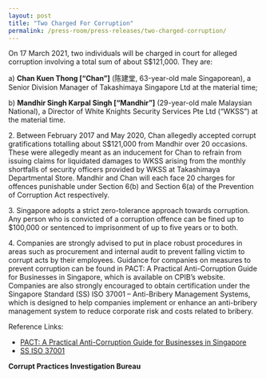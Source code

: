 ```yaml
---
layout: post
title: "Two Charged For Corruption"
permalink: /press-room/press-releases/two-charged-corruption/
---
```

On 17 March 2021, two individuals will be charged in court for alleged corruption involving a total sum of about S$121,000. They are:

a) **Chan Kuen Thong [“Chan”]** (陈建堂, 63-year-old male Singaporean), a Senior Division Manager of Takashimaya Singapore Ltd at the material time;

b) **Mandhir Singh Karpal Singh [“Mandhir”]** (29-year-old male Malaysian National), a Director of White Knights Security Services Pte Ltd (“WKSS”) at the material time.

2\.         Between February 2017 and May 2020, Chan allegedly accepted corrupt gratifications totalling about S$121,000 from Mandhir over 20 occasions. These were allegedly meant as an inducement for Chan to refrain from issuing claims for liquidated damages to WKSS arising from the monthly shortfalls of security officers provided by WKSS at Takashimaya Departmental Store. Mandhir and Chan will each face 20 charges for offences punishable under Section 6(b) and Section 6(a) of the Prevention of Corruption Act respectively.

3\.         Singapore adopts a strict zero-tolerance approach towards corruption. Any person who is convicted of a corruption offence can be fined up to $100,000 or sentenced to imprisonment of up to five years or to both.

4\.         Companies are strongly advised to put in place robust procedures in areas such as procurement and internal audit to prevent falling victim to corrupt acts by their employees. Guidance for companies on measures to prevent corruption can be found in PACT: A Practical Anti-Corruption Guide for Businesses in Singapore, which is available on CPIB’s website. Companies are also strongly encouraged to obtain certification under the Singapore Standard (SS) ISO 37001 – Anti-Bribery Management Systems, which is designed to help companies implement or enhance an anti-bribery management system to reduce corporate risk and costs related to bribery. 
 
Reference Links:
* [PACT: A Practical Anti-Corruption Guide for Businesses in Singapore](/research-room/publications/anti-corruption-guide-for-businesses/)<br>
* [SS ISO 37001](/research-room/publications/ss-iso-37001/)
 
**Corrupt Practices Investigation Bureau** 
